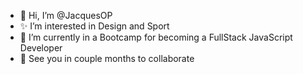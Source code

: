 - 👋 Hi, I’m @JacquesOP
- ✨ I’m interested in Design and Sport
- 🌱 I’m currently in a Bootcamp for becoming a FullStack JavaScript Developer
- 👀 See you in couple months to collaborate

<!---
JacquesOP/JacquesOP is a ✨ special ✨ repository because its `README.md` (this file) appears on your GitHub profile.
You can click the Preview link to take a look at your changes.
--->
